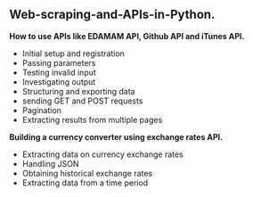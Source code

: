 ## Web-scraping-and-APIs-in-Python.

**How to use APIs like EDAMAM API, Github API and iTunes API.**

  * Initial setup and registration
  * Passing parameters
  * Testing invalid input
  * Investigating output
  * Structuring and exporting data
  * sending GET and POST requests
  * Pagination
  * Extracting results from multiple pages

**Building a currency converter using exchange rates API.**

  * Extracting data on currency exchange rates
  * Handling JSON
  * Obtaining historical exchange rates
  * Extracting data from a time period
